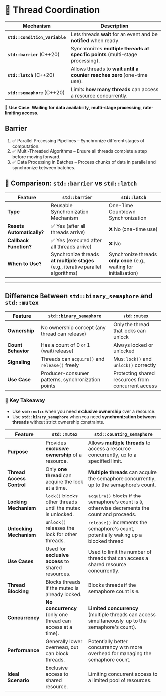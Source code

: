 # 📌 Thread Coordination

| Mechanism       | Description |
|----------------|------------|
| **`std::condition_variable`** | Lets threads **wait** for an event and be **notified** when ready. |
| **`std::barrier`** (C++20) | Synchronizes **multiple threads at specific points** (multi-stage processing). |
| **`std::latch`** (C++20) | Allows threads to **wait until a counter reaches zero** (one-time use). |
| **`std::semaphore`** (C++20) | Limits **how many threads** can access a resource concurrently. |

📌 **Use Case**: **Waiting for data availability**, **multi-stage processing**, **rate-limiting access**.

## Barrier
1. ✅ Parallel Processing Pipelines – Synchronize different stages of computation.
2. ✅ Multi-Threaded Algorithms – Ensure all threads complete a step before moving forward.
3. ✅ Data Processing in Batches – Process chunks of data in parallel and synchronize between batches.


## 📌 Comparison: `std::barrier` vs `std::latch`

| Feature            | `std::barrier`                        | `std::latch`                          |
|--------------------|--------------------------------------|--------------------------------------|
| **Type**          | Reusable Synchronization Mechanism   | One-Time Countdown Synchronization |
| **Resets Automatically?** | ✅ Yes (after all threads arrive) | ❌ No (one-time use) |
| **Callback Function?** | ✅ Yes (executed after all threads arrive) | ❌ No |
| **When to Use?**  | Synchronize threads **at multiple stages** (e.g., iterative parallel algorithms) | Synchronize threads **only once** (e.g., waiting for initialization) |

---

## Difference Between `std::binary_semaphore` and `std::mutex`

| Feature          | `std::binary_semaphore`            | `std::mutex`                 |
|-----------------|-----------------------------------|------------------------------|
| **Ownership**    | No ownership concept (any thread can release) | Only the thread that locks can unlock |
| **Count Behavior** | Has a count of 0 or 1 (wait/release) | Always locked or unlocked |
| **Signaling**    | Threads can `acquire()` and `release()` freely | Must `lock()` and `unlock()` correctly |
| **Use Case**     | Producer-consumer patterns, synchronization points | Protecting shared resources from concurrent access |

### **🔹 Key Takeaway**
- Use **`std::mutex`** when you need **exclusive ownership** over a resource.
- Use **`std::binary_semaphore`** when you need **synchronization between threads** without strict ownership constraints.

| Feature                           | `std::mutex`                                   | `std::counting_semaphore`                          |
|-----------------------------------|------------------------------------------------|----------------------------------------------------|
| **Purpose**                       | Provides **exclusive ownership** of a resource. | Allows **multiple threads** to access a resource concurrently, up to a specified limit. |
| **Thread Access Control**         | Only **one thread** can acquire the lock at a time. | **Multiple threads** can acquire the semaphore concurrently, up to the semaphore’s count. |
| **Locking Mechanism**             | `lock()` blocks other threads until the mutex is unlocked. | `acquire()` blocks if the semaphore's count is `0`, otherwise decrements the count and proceeds. |
| **Unlocking Mechanism**           | `unlock()` releases the lock for other threads. | `release()` increments the semaphore's count, potentially waking up a blocked thread. |
| **Use Cases**                     | Used for **exclusive access** to shared resources. | Used to limit the number of threads that can access a shared resource concurrently. |
| **Thread Blocking**               | Blocks threads if the mutex is already locked. | Blocks threads if the semaphore count is `0`. |
| **Concurrency**                   | **No concurrency** (only one thread can access at a time). | **Limited concurrency** (multiple threads can access simultaneously, up to the semaphore's count). |
| **Performance**                   | Generally lower overhead, but can block threads. | Potentially better concurrency with more overhead for managing the semaphore count. |
| **Ideal Scenario**                | Exclusive access to shared resource.            | Limiting concurrent access to a limited pool of resources. |
